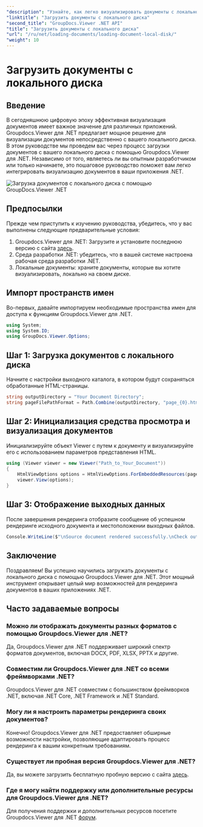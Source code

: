 ```yaml
---
"description": "Узнайте, как легко визуализировать документы с локального диска с помощью Groupdocs.Viewer для .NET. Улучшите свои приложения .NET с помощью эффективного документа."
"linktitle": "Загрузить документы с локального диска"
"second_title": "GroupDocs.Viewer .NET API"
"title": "Загрузить документы с локального диска"
"url": "/ru/net/loading-documents/loading-document-local-disk/"
"weight": 10
---
```


# Загрузить документы с локального диска

## Введение
В сегодняшнюю цифровую эпоху эффективная визуализация документов имеет важное значение для различных приложений. Groupdocs.Viewer для .NET предлагает мощное решение для визуализации документов непосредственно с вашего локального диска. В этом руководстве мы проведем вас через процесс загрузки документов с вашего локального диска с помощью Groupdocs.Viewer для .NET. Независимо от того, являетесь ли вы опытным разработчиком или только начинаете, это пошаговое руководство поможет вам легко интегрировать визуализацию документов в ваши приложения .NET.

![Загрузка документов с локального диска с помощью GroupDocs.Viewer .NET](/viewer/loading-documents/load-documents-from-local-disk.png)

## Предпосылки
Прежде чем приступить к изучению руководства, убедитесь, что у вас выполнены следующие предварительные условия:
1. Groupdocs.Viewer для .NET: Загрузите и установите последнюю версию с сайта [здесь](https://releases.groupdocs.com/viewer/net/).
2. Среда разработки .NET: убедитесь, что в вашей системе настроена рабочая среда разработки .NET.
3. Локальные документы: храните документы, которые вы хотите визуализировать, локально на своем диске.

## Импорт пространств имен
Во-первых, давайте импортируем необходимые пространства имен для доступа к функциям Groupdocs.Viewer для .NET.
```csharp
using System;
using System.IO;
using GroupDocs.Viewer.Options;
```
## Шаг 1: Загрузка документов с локального диска
Начните с настройки выходного каталога, в котором будут сохраняться обработанные HTML-страницы.
```csharp
string outputDirectory = "Your Document Directory";
string pageFilePathFormat = Path.Combine(outputDirectory, "page_{0}.html");
```
## Шаг 2: Инициализация средства просмотра и визуализация документов
Инициализируйте объект Viewer с путем к документу и визуализируйте его с использованием параметров представления HTML.
```csharp
using (Viewer viewer = new Viewer("Path_to_Your_Document"))
{
    HtmlViewOptions options = HtmlViewOptions.ForEmbeddedResources(pageFilePathFormat);
    viewer.View(options);
}
```
## Шаг 3: Отображение выходных данных
После завершения рендеринга отобразите сообщение об успешном рендеринге исходного документа и местоположении выходных файлов.
```csharp
Console.WriteLine($"\nSource document rendered successfully.\nCheck output in {outputDirectory}.");
```

## Заключение
Поздравляем! Вы успешно научились загружать документы с локального диска с помощью Groupdocs.Viewer для .NET. Этот мощный инструмент открывает целый мир возможностей для рендеринга документов в ваших приложениях .NET.
## Часто задаваемые вопросы
### Можно ли отображать документы разных форматов с помощью Groupdocs.Viewer для .NET?
Да, Groupdocs.Viewer для .NET поддерживает широкий спектр форматов документов, включая DOCX, PDF, XLSX, PPTX и другие.
### Совместим ли Groupdocs.Viewer для .NET со всеми фреймворками .NET?
Groupdocs.Viewer для .NET совместим с большинством фреймворков .NET, включая .NET Core, .NET Framework и .NET Standard.
### Могу ли я настроить параметры рендеринга своих документов?
Конечно! Groupdocs.Viewer для .NET предоставляет обширные возможности настройки, позволяющие адаптировать процесс рендеринга к вашим конкретным требованиям.
### Существует ли пробная версия Groupdocs.Viewer для .NET?
Да, вы можете загрузить бесплатную пробную версию с сайта [здесь](https://releases.groupdocs.com/).
### Где я могу найти поддержку или дополнительные ресурсы для Groupdocs.Viewer для .NET?
Для получения поддержки и дополнительных ресурсов посетите Groupdocs.Viewer для .NET [форум](https://forum.groupdocs.com/c/viewer/9).